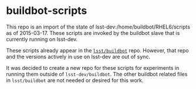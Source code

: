 buildbot-scripts
================

This repo is an import of the state of lsst-dev:/home/buildbot/RHEL6/scripts
as of 2015-03-17.  These scripts are invoked by the buildbot slave that
is currently running on lsst-dev.

These scripts already appear in the
[`lsst/buildbot`](https://github.com/lsst/buildbot/tree/master/scripts) repo.
However, that repo and the versions actively in use on lsst-dev are out of
sync.

It was decided to create a new repo for these scripts for experiments in running them outside of `lsst-dev/buildbot`.  The other buildbot related files in `lsst/buildbot` are not needed or desired for this work.
